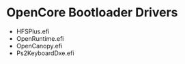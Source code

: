 # OpenCore Bootloader Drivers

- HFSPlus.efi
- OpenRuntime.efi
- OpenCanopy.efi
- Ps2KeyboardDxe.efi
